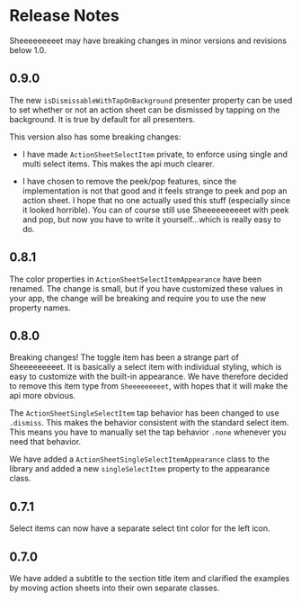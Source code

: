 # Release Notes

Sheeeeeeeeet may have breaking changes in minor versions and revisions below 1.0.


## 0.9.0

The new `isDismissableWithTapOnBackground` presenter property can be used to set
whether or not an action sheet can be dismissed by tapping on the background. It
is true by default for all presenters.

This version also has some breaking changes:

* I have made `ActionSheetSelectItem` private, to enforce using single and multi
  select items. This makes the api much clearer.

* I have chosen to remove the peek/pop features, since the implementation is not
  that good and it feels strange to peek and pop an action sheet. I hope that no
  one actually used this stuff (especially since it looked horrible). You can of
  course still use Sheeeeeeeeeet with peek and pop, but now you have to write it
  yourself...which is really easy to do.


## 0.8.1

The color properties in `ActionSheetSelectItemAppearance` have been renamed. The
change is small, but if you have customized these values in your app, the change
will be breaking and require you to use the new property names.



## 0.8.0

Breaking changes! The toggle item has been a strange part of Sheeeeeeeeet. It is
basically a select item with individual styling, which is easy to customize with
the built-in appearance. We have therefore decided to remove this item type from
`Sheeeeeeeeet`, with hopes that it will make the api more obvious.

The `ActionSheetSingleSelectItem` tap behavior has been changed to use `.dismiss`.
This makes the behavior consistent with the standard select item. This means you
have to manually set the tap behavior `.none` whenever you need that behavior.

We have added a `ActionSheetSingleSelectItemAppearance` class to the library and
added a new `singleSelectItem` property to the appearance class.



## 0.7.1

Select items can now have a separate select tint color for the left icon.



## 0.7.0

We have added a subtitle to the section title item and clarified the examples by
moving action sheets into their own separate classes.
